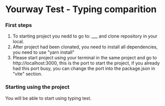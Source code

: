 # Yourway Test - Typing comparition

### First steps
1. To starting project you nedd to go to: ___ and clone repository in your local.
2. After project had been clonated, you need to install all dependencies, you need to use "yarn install"
3. Please start project using your terminal in the same project and go to http://localhost:3000, this is the port to start the project, if you already had this port busy, you can change the port into the package.json in "vite" section.

### Starting using the project
You will be able to start using typing test.